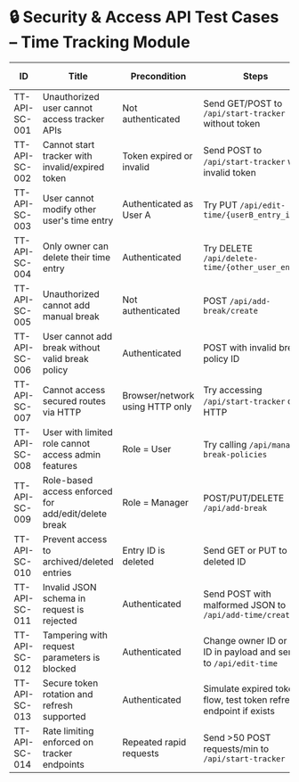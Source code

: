 # 🔒 Security & Access API Test Cases – Time Tracking Module

| ID              | Title                                                   | Precondition                      | Steps                                                                                         | Expected Result                                           | Actual Result | Status |
|-----------------|---------------------------------------------------------|-----------------------------------|-----------------------------------------------------------------------------------------------|-----------------------------------------------------------|---------------|--------|
| TT-API-SC-001   | Unauthorized user cannot access tracker APIs            | Not authenticated                 | Send GET/POST to `/api/start-tracker` without token                                           | 401 Unauthorized                                          |               |        |
| TT-API-SC-002   | Cannot start tracker with invalid/expired token         | Token expired or invalid          | Send POST to `/api/start-tracker` with invalid token                                          | 401 Unauthorized                                          |               |        |
| TT-API-SC-003   | User cannot modify other user's time entry              | Authenticated as User A           | Try PUT `/api/edit-time/{userB_entry_id}`                                                     | 403 Forbidden or error                                    |               |        |
| TT-API-SC-004   | Only owner can delete their time entry                  | Authenticated                     | Try DELETE `/api/delete-time/{other_user_entry}`                                              | 403 Forbidden or error                                    |               |        |
| TT-API-SC-005   | Unauthorized cannot add manual break                    | Not authenticated                 | POST `/api/add-break/create`                                                                  | 401 Unauthorized                                          |               |        |
| TT-API-SC-006   | User cannot add break without valid break policy        | Authenticated                     | POST with invalid break policy ID                                                             | 403 Forbidden or 400 Bad Request                          |               |        |
| TT-API-SC-007   | Cannot access secured routes via HTTP                   | Browser/network using HTTP only   | Try accessing `/api/start-tracker` over HTTP                                                  | Server blocks or redirects to HTTPS                       |               |        |
| TT-API-SC-008   | User with limited role cannot access admin features     | Role = User                       | Try calling `/api/manage-break-policies`                                                      | 403 Forbidden or feature hidden                           |               |        |
| TT-API-SC-009   | Role-based access enforced for add/edit/delete break    | Role = Manager                    | POST/PUT/DELETE `/api/add-break`                                                              | Action allowed or denied based on role                    |               |        |
| TT-API-SC-010   | Prevent access to archived/deleted entries              | Entry ID is deleted               | Send GET or PUT to deleted ID                                                                 | 404 Not Found or access denied                            |               |        |
| TT-API-SC-011   | Invalid JSON schema in request is rejected              | Authenticated                     | Send POST with malformed JSON to `/api/add-time/create`                                       | 400 Bad Request with validation errors                    |               |        |
| TT-API-SC-012   | Tampering with request parameters is blocked            | Authenticated                     | Change owner ID or user ID in payload and send to `/api/edit-time`                            | 403 Forbidden or error                                    |               |        |
| TT-API-SC-013   | Secure token rotation and refresh supported             | Authenticated                     | Simulate expired token flow, test token refresh endpoint if exists                            | 401 initially, then 200 OK after refresh                  |               |        |
| TT-API-SC-014   | Rate limiting enforced on tracker endpoints             | Repeated rapid requests           | Send >50 POST requests/min to `/api/start-tracker`                                            | 429 Too Many Requests or throttling                       |               |        |